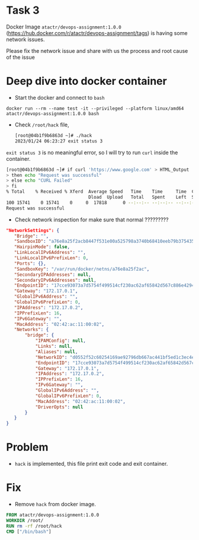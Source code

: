 # Task 3

Docker Image `atactr/devops-assignment:1.0.0` (https://hub.docker.com/r/atactr/devops-assignment/tags) is having some network issues.

Please fix the network issue and share with us the process and root cause of the issue

# Deep dive into docker container

- Start the docker and connect to `bash`

 `docker run --rm --name test -it --privileged --platform linux/amd64 atactr/devops-assignment:1.0.0 bash`

- Check `/root/hack` file, 

	```bash
	[root@04b1f9b6863d ~]# ./hack
	2023/01/24 06:23:27 exit status 3
	```

`exit status 3` is no meaningful error, so I will try to run `curl` inside the container.

 ```bash
 [root@04b1f9b6863d ~]# if curl 'https://www.google.com' > HTML_Output
 > then echo "Request was successful"
 > else echo "CURL Failed"
 > fi
 % Total    % Received % Xferd  Average Speed   Time    Time     Time  Current
								Dload  Upload   Total   Spent    Left  Speed
 100 15741    0 15741    0     0  17818      0 --:--:-- --:--:-- --:--:-- 17989
 Request was successful
 ```

- Check network inspection for make sure that normal ?????????
 ```json
 "NetworkSettings": {
    "Bridge": "",
    "SandboxID": "a76e8a25f2acb8447f531e00a525798a3740b68410eeb79b37543521c007d204",
    "HairpinMode": false,
    "LinkLocalIPv6Address": "",
    "LinkLocalIPv6PrefixLen": 0,
    "Ports": {},
    "SandboxKey": "/var/run/docker/netns/a76e8a25f2ac",
    "SecondaryIPAddresses": null,
    "SecondaryIPv6Addresses": null,
    "EndpointID": "17cce93073a7d5754f499514cf230ac62af65842d567c886e4294ed5f87847c8",
    "Gateway": "172.17.0.1",
    "GlobalIPv6Address": "",
    "GlobalIPv6PrefixLen": 0,
    "IPAddress": "172.17.0.2",
    "IPPrefixLen": 16,
    "IPv6Gateway": "",
    "MacAddress": "02:42:ac:11:00:02",
    "Networks": {
        "bridge": {
            "IPAMConfig": null,
            "Links": null,
            "Aliases": null,
            "NetworkID": "d0552f52c60254169ae92796db667ac441bf5ed1c3ec4e3ac8c67fd0a339dcc3",
            "EndpointID": "17cce93073a7d5754f499514cf230ac62af65842d567c886e4294ed5f87847c8",
            "Gateway": "172.17.0.1",
            "IPAddress": "172.17.0.2",
            "IPPrefixLen": 16,
            "IPv6Gateway": "",
            "GlobalIPv6Address": "",
            "GlobalIPv6PrefixLen": 0,
            "MacAddress": "02:42:ac:11:00:02",
            "DriverOpts": null
        }
    }
 }
 ```

# Problem

- `hack` is implemented, this file print exit code and exit container.

# Fix

- Remove `hack` from docker image.

 ```Dockerfile
 FROM atactr/devops-assignment:1.0.0
 WORKDIR /root/
 RUN rm -rf /root/hack
 CMD ["/bin/bash"]
 ```